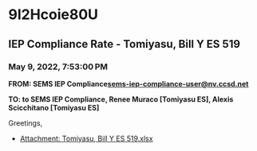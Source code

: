 # 9l2Hcoie80U
## IEP Compliance Rate - Tomiyasu, Bill Y ES 519
### May 9, 2022, 7:53:00 PM
**FROM: SEMS IEP Compliance<sems-iep-compliance-user@nv.ccsd.net>**

**TO: to SEMS IEP Compliance, Renee Muraco [Tomiyasu ES], Alexis Scicchitano [Tomiyasu ES]**


Greetings,  





* [Attachment: Tomiyasu, Bill Y ES 519.xlsx](9l2Hcoie80U-attachment-1.xlsx)
